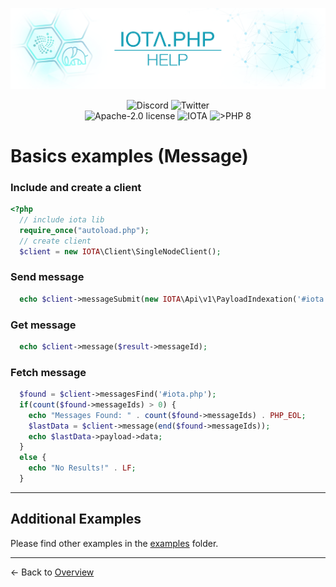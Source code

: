 ![IOTA.php](./images/IOTA_PHP_Banner_Interact_Help.png)

<p style="text-align:center;">
  <a href="https://discord.iota.org/" style="text-decoration:none;"><img src="https://img.shields.io/badge/Discord-9cf.svg?style=social&logo=discord" alt="Discord"></a>
  <a href="https://twitter.com/IOTAphp/" style="text-decoration:none;"><img src="https://img.shields.io/badge/Twitter-9cf.svg?style=social&logo=twitter" alt="Twitter"></a>
  <br>
  <a href="https://github.com/iota-community/iota.php/LICENSE" style="text-decoration:none;"><img src="https://img.shields.io/badge/license-Apache--2.0-green?style=flat-square" alt="Apache-2.0 license"></a>
  <a href="https://www.iota.org/" style="text-decoration:none;"><img src="https://img.shields.io/badge/IOTA-lightgrey?style=flat&logo=iota" alt="IOTA"></a>
  <a href="https://www.php.net/" style="text-decoration:none;"><img src="https://img.shields.io/badge/PHP->= 8.x-blue?style=flat-square" alt=">PHP 8"></a>
</p>

# Basics examples (Message)

### Include and create a client

```php
<?php
  // include iota lib
  require_once("autoload.php");
  // create client
  $client = new IOTA\Client\SingleNodeClient();
```

### Send message

```php
  echo $client->messageSubmit(new IOTA\Api\v1\PayloadIndexation('#iota.php', 'message test! follow me on Twitter @IOTAphp'));
```

### Get message

```php
  echo $client->message($result->messageId);
```

### Fetch message

```php
  $found = $client->messagesFind('#iota.php');
  if(count($found->messageIds) > 0) {
    echo "Messages Found: " . count($found->messageIds) . PHP_EOL;
    $lastData = $client->message(end($found->messageIds));
    echo $lastData->payload->data;
  }
  else {
    echo "No Results!" . LF;
  }
```

<hr>

## Additional Examples

Please find other examples in the [examples](../examples) folder.


___

<- Back to [Overview](000_index.md)
